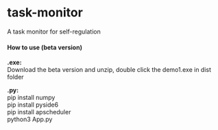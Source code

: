 # task-monitor
A task monitor for self-regulation

#### How to use (beta version)
**.exe:**<br>
Download the beta version and unzip, double click the demo1.exe in dist folder<br>

**.py:**<br>
pip install numpy<br>
pip install pyside6<br>
pip install apscheduler<br>
python3 App.py
